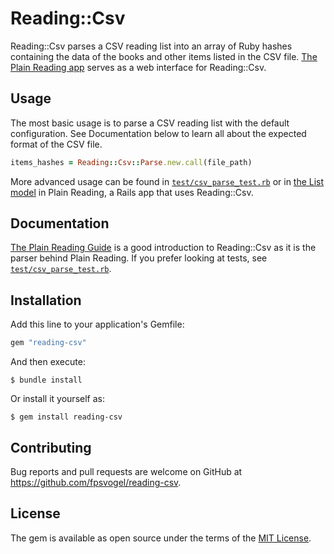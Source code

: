 # Reading::Csv

Reading::Csv parses a CSV reading list into an array of Ruby hashes containing the data of the books and other items listed in the CSV file. [The Plain Reading app](https://plainreading.herokuapp.com) serves as a web interface for Reading::Csv.

## Usage

The most basic usage is to parse a CSV reading list with the default configuration. See Documentation below to learn all about the expected format of the CSV file.

```ruby
items_hashes = Reading::Csv::Parse.new.call(file_path)
```

More advanced usage can be found in [`test/csv_parse_test.rb`](https://github.com/fpsvogel/reading-csv/blob/main/test/csv_parse_test.rb) or in [the List model](https://github.com/fpsvogel/plainreading/blob/main/app/models/list.rb) in Plain Reading, a Rails app that uses Reading::Csv.

## Documentation

[The Plain Reading Guide](https://plainreading.herokuapp.com/guide) is a good introduction to Reading::Csv as it is the parser behind Plain Reading. If you prefer looking at tests, see [`test/csv_parse_test.rb`](https://github.com/fpsvogel/reading-csv/blob/main/test/csv_parse_test.rb).

## Installation

Add this line to your application's Gemfile:

```ruby
gem "reading-csv"
```

And then execute:

    $ bundle install

Or install it yourself as:

    $ gem install reading-csv

## Contributing

Bug reports and pull requests are welcome on GitHub at https://github.com/fpsvogel/reading-csv.

## License

The gem is available as open source under the terms of the [MIT License](https://opensource.org/licenses/MIT).
